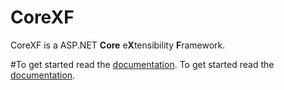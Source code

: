 # CoreXF
CoreXF is a ASP.NET **Core** e**X**tensibility **F**ramework. 

#To get started read the [documentation](http://achristov.viewdocs.io/corexf).
To get started read the [documentation](https://github.com/achristov/CoreXF/wiki).

